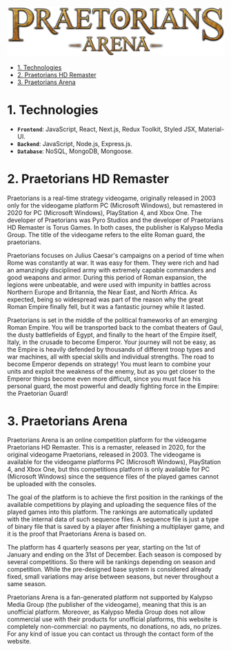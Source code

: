 ![Praetorians Arena Logo](/public/assets/images/logos/praetorians-arena.png)

- [1. Technologies](#1-technologies)
- [2. Praetorians HD Remaster](#2-praetorians-remaster)
- [3. Praetorians Arena](#3-praetorians-arena)

# 1. Technologies

- **`Frontend`**: JavaScript, React, Next.js, Redux Toolkit, Styled JSX, Material-UI.
- **`Backend`**: JavaScript, Node.js, Express.js.
- **`Database`**: NoSQL, MongoDB, Mongoose.

# 2. Praetorians HD Remaster

Praetorians is a real-time strategy videogame, originally released in 2003 only for the videogame platform PC (Microsoft Windows), but remastered in 2020 for PC (Microsoft Windows), PlayStation 4, and Xbox One. The developer of Praetorians was Pyro Studios and the developer of Praetorians HD Remaster is Torus Games. In both cases, the publisher is Kalypso Media Group. The title of the videogame refers to the elite Roman guard, the praetorians.

Praetorians focuses on Julius Caesar's campaigns on a period of time when Rome was constantly at war. It was easy for them. They were rich and had an amanzingly disciplined army with extremely capable commanders and good weapons and armor. During this period of Roman expansion, the legions were unbeatable, and were used with impunity in battles across Northern Europe and Britannia, the Near East, and North Africa. As expected, being so widespread was part of the reason why the great Roman Empire finally fell, but it was a fantastic journey while it lasted.

Praetorians is set in the middle of the political frameworks of an emerging Roman Empire. You will be transported back to the combat theaters of Gaul, the dusty battlefields of Egypt, and finally to the heart of the Empire itself, Italy, in the crusade to become Emperor. Your journey will not be easy, as the Empire is heavily defended by thousands of different troop types and war machines, all with special skills and individual strengths. The road to become Emperor depends on strategy! You must learn to combine your units and exploit the weakness of the enemy, but as you get closer to the Emperor things become even more difficult, since you must face his personal guard, the most powerful and deadly fighting force in the Empire: the Praetorian Guard!

# 3. Praetorians Arena

Praetorians Arena is an online competition platform for the videogame Praetorians HD Remaster. This is a remaster, released in 2020, for the original videogame Praetorians, released in 2003. The videogame is available for the videogame platforms PC (Microsoft Windows), PlayStation 4, and Xbox One, but this competitions platform is only available for PC (Microsoft Windows) since the sequence files of the played games cannot be uploaded with the consoles.

The goal of the platform is to achieve the first position in the rankings of the available competitions by playing and uploading the sequence files of the played games into this platform. The rankings are automatically updated with the internal data of such sequence files. A sequence file is just a type of binary file that is saved by a player after finishing a multiplayer game, and it is the proof that Praetorians Arena is based on.

The platform has 4 quarterly seasons per year, starting on the 1st of January and ending on the 31st of December. Each season is composed by several competitions. So there will be rankings depending on season and competition. While the pre-designed base system is considered already fixed, small variations may arise between seasons, but never throughout a same season.

Praetorians Arena is a fan-generated platform not supported by Kalypso Media Group (the publisher of the videogame), meaning that this is an unofficial platform. Moreover, as Kalypso Media Group does not allow commercial use with their products for unofficial platforms, this website is completely non-commercial: no payments, no donations, no ads, no prizes. For any kind of issue you can contact us through the contact form of the website.

